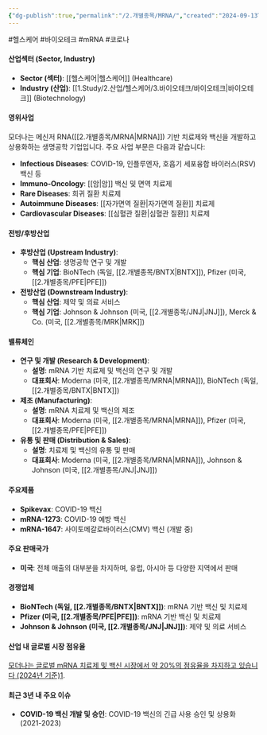 ```yaml
---
{"dg-publish":true,"permalink":"/2.개별종목/MRNA/","created":"2024-09-13T10:26:07.267+09:00","updated":"2025-06-03T20:06:00.215+09:00"}
---
```


#헬스케어 #바이오테크 #mRNA #코로나 

#### 산업섹터 (Sector, Industry)

- **Sector (섹터)**: [[헬스케어\|헬스케어]] (Healthcare)
- **Industry (산업)**: [[1.Study/2.산업/헬스케어/3.바이오테크/바이오테크\|바이오테크]] (Biotechnology)

#### 영위사업

모더나는 메신저 RNA([[2.개별종목/MRNA\|MRNA]]) 기반 치료제와 백신을 개발하고 상용화하는 생명공학 기업입니다. 주요 사업 부문은 다음과 같습니다:

- **Infectious Diseases**: COVID-19, 인플루엔자, 호흡기 세포융합 바이러스(RSV) 백신 등
- **Immuno-Oncology**: [[암\|암]] 백신 및 면역 치료제
- **Rare Diseases**: 희귀 질환 치료제
- **Autoimmune Diseases**: [[자가면역 질환\|자가면역 질환]] 치료제
- **Cardiovascular Diseases**: [[심혈관 질환\|심혈관 질환]] 치료제

#### 전방/후방산업

- **후방산업 (Upstream Industry)**:
    - **핵심 산업**: 생명공학 연구 및 개발
    - **핵심 기업**: BioNTech (독일, [[2.개별종목/BNTX\|BNTX]]), Pfizer (미국, [[2.개별종목/PFE\|PFE]])
- **전방산업 (Downstream Industry)**:
    - **핵심 산업**: 제약 및 의료 서비스
    - **핵심 기업**: Johnson & Johnson (미국, [[2.개별종목/JNJ\|JNJ]]), Merck & Co. (미국, [[2.개별종목/MRK\|MRK]])

#### 밸류체인

- **연구 및 개발 (Research & Development)**:
    - **설명**: mRNA 기반 치료제 및 백신의 연구 및 개발
    - **대표회사**: Moderna (미국, [[2.개별종목/MRNA\|MRNA]]), BioNTech (독일, [[2.개별종목/BNTX\|BNTX]])
- **제조 (Manufacturing)**:
    - **설명**: mRNA 치료제 및 백신의 제조
    - **대표회사**: Moderna (미국, [[2.개별종목/MRNA\|MRNA]]), Pfizer (미국, [[2.개별종목/PFE\|PFE]])
- **유통 및 판매 (Distribution & Sales)**:
    - **설명**: 치료제 및 백신의 유통 및 판매
    - **대표회사**: Moderna (미국, [[2.개별종목/MRNA\|MRNA]]), Johnson & Johnson (미국, [[2.개별종목/JNJ\|JNJ]])

#### 주요제품

- **Spikevax**: COVID-19 백신
- **mRNA-1273**: COVID-19 예방 백신
- **mRNA-1647**: 사이토메갈로바이러스(CMV) 백신 (개발 중)

#### 주요 판매국가

- **미국**: 전체 매출의 대부분을 차지하며, 유럽, 아시아 등 다양한 지역에서 판매

#### 경쟁업체

- **BioNTech (독일, [[2.개별종목/BNTX\|BNTX]])**: mRNA 기반 백신 및 치료제
- **Pfizer (미국, [[2.개별종목/PFE\|PFE]])**: mRNA 기반 백신 및 치료제
- **Johnson & Johnson (미국, [[2.개별종목/JNJ\|JNJ]])**: 제약 및 의료 서비스

#### 산업 내 글로벌 시장 점유율

[모더나는 글로벌 mRNA 치료제 및 백신 시장에서 약 20%의 점유율을 차지하고 있습니다 (2024년 기준)](https://www.grandviewresearch.com/industry-analysis/mrna-therapeutics-market-report)[1](https://www.grandviewresearch.com/industry-analysis/mrna-therapeutics-market-report).

#### 최근 3년 내 주요 이슈

- **COVID-19 백신 개발 및 승인**: COVID-19 백신의 긴급 사용 승인 및 상용화 (2021-2023)